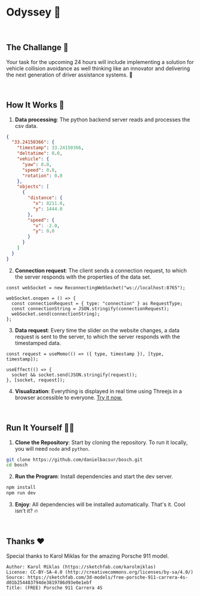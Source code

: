 # Odyssey 🚗

<br/>

## The Challange 🎯

Your task for the upcoming 24 hours will include implementing a solution for vehicle collision avoidance as well thinking like an innovator and delivering the next generation of driver assistance systems. 🧠

<br/>

## How It Works 🚀

1. **Data processing**: The python backend server reads and processes the csv data.
```json
{
  "33.24150366": {
    "timestamp": 33.24150366,
    "deltatime": 0.0,
    "vehicle": {
      "yaw": 0.0,
      "speed": 0.0,
      "rotation": 0.0
    },
    "objects": [
      {
        "distance": {
          "x": 8211.0,
          "y": 1444.0
        },
        "speed": {
          "x": -2.0,
          "y": 0.0
        }
      }
    ]
  }
}

```
2. **Connection request**: The client sends a connection request, to which the server responds with the properties of the data set.
```tsx
const webSocket = new ReconnectingWebSocket("ws://localhost:8765");

webSocket.onopen = () => {
  const connectionRequest = { type: "connection" } as RequestType;
  const connectionString = JSON.stringify(connectionRequest);
  webSocket.send(connectionString);
};
```
3. **Data request**: Every time the slider on the website changes, a data request is sent to the server, to which the server responds with the timestamped data.
```tsx
const request = useMemo(() => ({ type, timestamp }), [type, timestamp]);

useEffect(() => {
  socket && socket.send(JSON.stringify(request));
}, [socket, request]);
```
4. **Visualization**: Everything is displayed in real time using Threejs in a browser accessible to everyone. [Try it now.](https://markdownlivepreview.com/)

<br/>

## Run It Yourself 🏃‍♂️

1. **Clone the Repository**: Start by cloning the repository. To run it locally, you will need `node` and `python`.
```bash
git clone https://github.com/danielbacsur/bosch.git
cd bosch
```
2. **Run the Program**: Install dependencies and start the dev server.
```bash
npm install
npm run dev
```
3. **Enjoy**: All dependencies will be installed automatically. That's it. Cool isn't it? 🔥

<br/>

## Thanks ❤️
Special thanks to Karol Miklas for the amazing Porsche 911 model.
```
Author: Karol Miklas (https://sketchfab.com/karolmiklas)
License: CC-BY-SA-4.0 (http://creativecommons.org/licenses/by-sa/4.0/)
Source: https://sketchfab.com/3d-models/free-porsche-911-carrera-4s-d01b254483794de3819786d93e0e1ebf
Title: (FREE) Porsche 911 Carrera 4S
```

